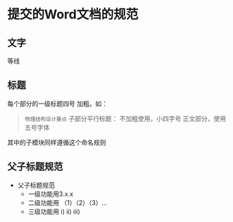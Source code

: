 # 提交的Word文档的规范
## 文字
等线
## 标题
每个部分的一级标题四号 加粗。如：
> ``物理结构设计要点``
子部分平行标题： 不加粗使用，小四字号
正文部分，使用五号字体

其中的子模块同样遵循这个命名规则
## 父子标题规范
- 父子标题规范
    - 一级功能用3.x.x
    - 二级功能用 （1）（2）（3）...
    - 三级功能用 i) ii) iii)

